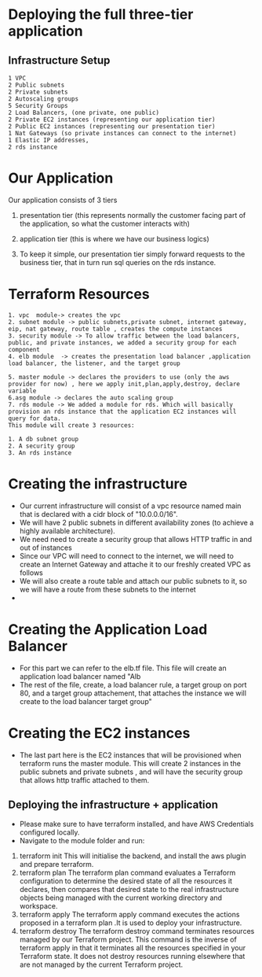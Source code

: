 # Deploying the full three-tier application 
##  Infrastructure Setup 

    1 VPC
    2 Public subnets
    2 Private subnets
    2 Autoscaling groups
    5 Security Groups
    2 Load Balancers, (one private, one public)
    2 Private EC2 instances (representing our application tier)
    2 Public EC2 instances (representing our presentation tier)
    1 Nat Gateways (so private instances can connect to the internet)
    1 Elastic IP addresses,
    2 rds instance

#  Our Application 
Our application consists of 3 tiers 
1. presentation tier (this represents normally the customer facing part of the application, so what the customer interacts with)
2. application tier (this is where we have our business logics)

3. To keep it simple, our presentation tier simply forward requests to the business tier, that in turn run sql queries on the rds instance.

#  Terraform Resources 

    1. vpc  module-> creates the vpc
    2. subnet module -> public subnets,private subnet, internet gateway, eip, nat gateway, route table , creates the compute instances
    3. security module -> To allow traffic between the load balancers, public, and private instances, we added a security group for each component
    4. elb module  -> creates the presentation load balancer ,application load balancer, the listener, and the target group
    
    5. master module -> declares the providers to use (only the aws provider for now) , here we apply init,plan,apply,destroy, declare variable
    6.asg module -> declares the auto scaling group
    7. rds module -> We added a module for rds. Which will basically provision an rds instance that the application EC2 instances will query for data.
    This module will create 3 resources:

    1. A db subnet group
    2. A security group
    3. An rds instance

#  Creating the infrastructure 

- Our current infrastructure will consist of a vpc resource named main that is declared with a cidr block of "10.0.0.0/16".
- We will have 2 public subnets in different availability zones (to achieve a highly available architecture).
- We need need to create a security group that allows HTTP traffic in and out of instances
- Since our VPC will need to connect to the internet, we will need to create an Internet Gateway and attache it to our freshly created VPC as follows
- We will also create a route table and attach our public subnets to it, so we will have a route from these subnets to the internet
-
# Creating the Application Load Balancer 
- For this part we can refer to the elb.tf file. This file will create an application load balancer named "Alb
- The rest of the file, create, a load balancer rule, a target group on port 80, and a target group attachement, that attaches the instance we will create to the load balancer target group"

#  Creating the EC2 instances 

- The last part here is the EC2 instances that will be provisioned when terraform runs the master module. This will create 2 instances in the public subnets and private subnets , and will have the security group that allows http traffic attached to them.

##  Deploying the infrastructure + application 

- Please make sure to have terraform installed, and have AWS Credentials configured locally.
- Navigate to the module folder and run:

1. terraform init
    This will initialise the backend, and install the aws plugin and prepare terraform.
2. terraform plan
    The terraform plan command evaluates a Terraform configuration to determine the desired state of all the resources it declares, then compares that desired state to the real infrastructure objects being managed with the current working directory and workspace.
3. terraform apply 
    The terraform apply command executes the actions proposed in a terraform plan .It is used to deploy your infrastructure.   
4. terraform destroy
    The terraform destroy command terminates resources managed by our Terraform project. This command is the inverse of terraform apply in that it terminates all the resources specified in your Terraform state. It does not destroy resources running elsewhere that are not managed by the current Terraform project.
